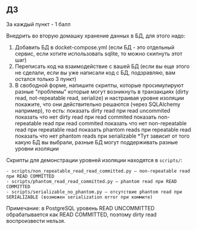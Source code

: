 ## ДЗ

За каждый пункт - 1 балл

Внедрить во вторую домашку хранение данных в БД, для этого надо:
1) Добавить БД в docket-compose.yml (если БД - это отдельный сервис, если хотите использовать sqlite, то можно скипнуть этот шаг)
2) Переписать код на взаимодействие с вашей БД (если вы еще этого не сделали, если вы уже написали код с БД, подзравляю, вам остался только 3 пункт)
3) В свободной форме, напишите скрипты, которые просимулируют разные "проблемы" которые могут возникнуть в транзакциях (dirty read, not-repeatable read, serialize) и настраивая уровне изоляции покажите, что они действительно решаются (через SQLAlchemy например), то есть:
показать dirty read при read uncommited
показать что нет dirty read при read commited
показать non-repeatable read при read commited
показать что нет non-repeatable read при repeatable read
показать  phantom reads при repeatable read
показать что нет phantom reads при serializable
*Тут зависит от того какую БД вы выбрали, разные БД могут поддерживать разные уровни изоляции

Скрипты для демонстрации уровней изоляции находятся в `scripts/`:

	- scripts/non_repeatable_read_read_committed.py — non-repeatable read при READ COMMITTED
	- scripts/phantom_read_read_committed.py — phantom read при READ COMMITTED
	- scripts/serializable_no_phantom.py — отсутствие phantom read при SERIALIZABLE (возможен serialization error при коммите)

Примечание: в PostgreSQL уровень READ UNCOMMITTED обрабатывается как READ COMMITTED, поэтому dirty read воспроизвести нельзя. 
